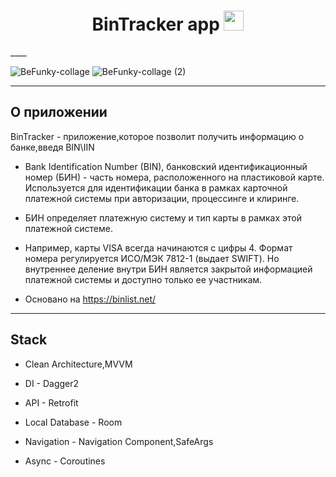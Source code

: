 
<h1 align="center">BinTracker app </a> 
<img src="https://github.com/blackcater/blackcater/raw/main/images/Hi.gif" height="32"/></h1>
____

![BeFunky-collage](https://user-images.githubusercontent.com/104917599/210127368-ac89fa21-6bb8-4242-a338-edcbe405116e.jpg)
![BeFunky-collage (2)](https://user-images.githubusercontent.com/104917599/210255190-53f2dcb2-fcb9-43e4-82ca-74354df1b816.jpg)
____
## О приложении

BinTracker - приложение,которое позволит получить информацию о банке,введя BIN\IIN

* Bank Identification Number (BIN), банковский идентификационный номер (БИН) - часть номера, расположенного на пластиковой карте. Используется для идентификации банка в рамках карточной платежной системы при авторизации, процессинге и клиринге.

*  БИН определяет платежную систему и тип карты в рамках этой платежной системе.

* Например, карты VISA всегда начинаются с цифры 4. Формат номера регулируется ИСО/МЭК 7812-1 (выдает SWIFT). Но внутреннее деление внутри БИН является закрытой информацией платежной системы и доступно только ее участникам.

* Основано на https://binlist.net/
____
## Stack

* Clean Architecture,MVVM

* DI - Dagger2

* API - Retrofit

* Local Database - Room

* Navigation - Navigation Component,SafeArgs

* Async - Coroutines
